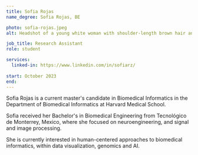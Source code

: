 ```yaml
---
title: Sofia Rojas
name_degree: Sofia Rojas, BE

photo: sofia-rojas.jpeg
alt: Headshot of a young white woman with shoulder-length brown hair and green eyes. She is smiling in front of a muted mauve background wearing a pink ribbed turtleneck shirt.

job_title: Research Assistant
role: student

services:
  linked-in: https://www.linkedin.com/in/sofiarz/
  
start: October 2023
end:
---
```

Sofia Rojas is a current master's candidate in Biomedical Informatics in the Department of Biomedical Informatics at Harvard Medical School.

Sofia received her Bachelor's in Biomedical Engineering from Tecnológico de Monterrey, Mexico, where she focused on neuroengineering, and signal and image processing.

She is currently interested in human-centered approaches to biomedical informatics, within data visualization, genomics and AI. 
